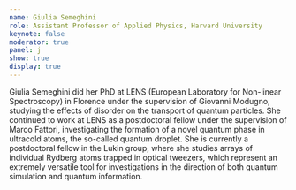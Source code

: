 ```yaml
---
name: Giulia Semeghini
role: Assistant Professor of Applied Physics, Harvard University
keynote: false
moderator: true
panel: j
show: true
display: true
---
```


Giulia Semeghini did her PhD at LENS (European Laboratory for Non-linear Spectroscopy) in Florence under the supervision of Giovanni Modugno, studying the effects of disorder on the transport of quantum particles. She continued to work at LENS as a postdoctoral fellow under the supervision of Marco Fattori, investigating the formation of a novel quantum phase in ultracold atoms, the so-called quantum droplet. She is currently a postdoctoral fellow in the Lukin group, where she studies arrays of individual Rydberg atoms trapped in optical tweezers, which represent an extremely versatile tool for investigations in the direction of both quantum simulation and quantum information.
